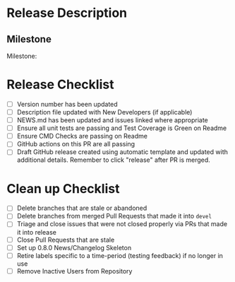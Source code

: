 # Release Description
<!--- Summarize what is being released.  -->

## Milestone
<!--- Link to the milestone for the release. ---> 
<!--- Make sure all relevant issues/PRs are included on the linked pages. --->
Milestone: 

# Release Checklist
<!--- Fill out the following Release checklist -->
- [ ] Version number has been updated
- [ ] Description file updated with New Developers (if applicable)
- [ ] NEWS.md has been updated and issues linked where appropriate
- [ ] Ensure all unit tests are passing and Test Coverage is Green on Readme
- [ ] Ensure CMD Checks are passing on Readme
- [ ] GitHub actions on this PR are all passing
- [ ] Draft GitHub release created using automatic template and updated with additional details. Remember to click "release" after PR is merged.

# Clean up Checklist
<!--- Fill out the following Clean up checklist -->
- [ ] Delete branches that are stale or abandoned 
- [ ] Delete branches from merged Pull Requests that made it into `devel`
- [ ] Triage and close issues that were not closed properly via PRs that made it into release 
- [ ] Close Pull Requests that are stale 
- [ ] Set up 0.8.0 News/Changelog Skeleton
- [ ] Retire labels specific to a time-period (testing feedback) if no longer in use
- [ ] Remove Inactive Users from Repository
